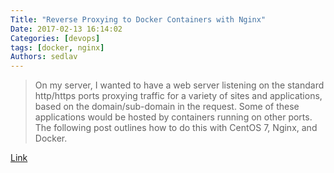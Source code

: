 ```yaml
---
Title: "Reverse Proxying to Docker Containers with Nginx"
Date: 2017-02-13 16:14:02
Categories: [devops]
tags: [docker, nginx]
Authors: sedlav
---
```


> On my server, I wanted to have a web server listening on the standard http/https ports proxying traffic for a variety of sites and applications, based on the domain/sub-domain in the request. Some of these applications would be hosted by containers running on other ports. The following post outlines how to do this with CentOS 7, Nginx, and Docker.

[Link](https://rm-rf.ca/blog/2017/02/11/reverse-proxying-to-docker-containers-with-nginx/)
